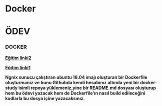 # Docker
# ÖDEV
### DOCKER
**[Eğitim linki2](https://www.youtube.com/watch?v=ZeYIp1PrWXc)**

 **[Eğitim linki1](https://www.youtube.com/watch?v=4XVfmGE1F_w)**

**Ngnix sunucu çalıştıran ubuntu 18.04 imajı oluşturan bir Dockerfile oluşturmanız ve bunu Githubda kendi hesabınız altında yeni bir docker-study isimli repoya yüklemeniz,yine bir README.md dosyası oluşturup hem bu ödevi yazacak hem de Dockerfile'ın nasıl build edileceğini kodlarla bu dosya içine yazacaksınız.**

